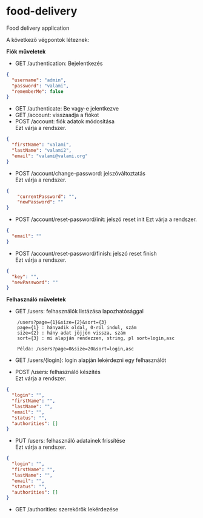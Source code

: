 # food-delivery
Food delivery application


A következő végpontok léteznek:  

**Fiók műveletek**

* GET /authentication: Bejelentkezés
```json
{
  "username": "admin",
  "password": "valami",
  "rememberMe": false
}
```

* GET /authenticate: Be vagy-e jelentkezve
* GET /account: visszaadja a fiókot
* POST /account: fiók adatok módosítása  
Ezt várja a rendszer.
```json
{
  "firstName": "valami",
  "lastName": "valami2",
  "email": "valami@valami.org"
}
```
* POST /account/change-password: jelszóváltoztatás  
Ezt várja a rendszer.
```json
{
    "currentPassword": "",
    "newPassword": ""
}
```
* POST /account/reset-password/init: jelszó reset init
Ezt várja a rendszer.
```json
{
  "email": ""
}
```
* POST /account/reset-password/finish: jelszó reset finish  
Ezt várja a rendszer.
```json
{
  "key": "",
  "newPassword": ""
}
```

**Felhasználó műveletek**

* GET /users: felhasználók listázása lapozhatósággal
```
    /users?page={1}&size={2}&sort={3}
    page={1} : hányadik oldal, 0-ról indul, szám
    size={2} : hány adat jöjjön vissza, szám
    sort={3} : mi alapján rendezzen, string, pl sort=login,asc
   
    Példa: /users?page=0&size=20&sort=login,asc
```

* GET /users/{login}: login alapján lekérdezni egy felhasználót

* POST /users: felhasználó készítés  
Ezt várja a rendszer.
```json
{
  "login": "",
  "firstName": "",
  "lastName": "",
  "email": "",
  "status": "", 
  "authorities": []
}
```

* PUT /users: felhasználó adatainek frissítése  
Ezt várja a rendszer.
```json
{
  "login": "",
  "firstName": "",
  "lastName": "",
  "email": "",
  "status": "", 
  "authorities": []
}
```

* GET /authorities: szerekörök lekérdezése